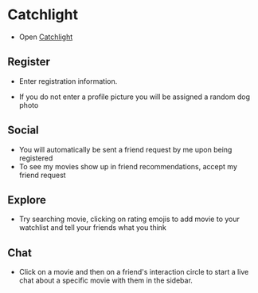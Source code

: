 <h1>Catchlight</h1>


- Open [Catchlight](https://catchlight-media.herokuapp.com/register)

<h2>Register</h2>

- Enter registration information.

- If you do not enter a profile picture you will be assigned a random dog photo

<h2>Social</h2>

- You will automatically be sent a friend request by me upon being registered
- To see my movies show up in friend recommendations, accept my friend request

<h2>Explore</h2>

- Try searching movie, clicking on rating emojis to add movie to your watchlist and tell your friends what you think

<h2>Chat</h2>

- Click on a movie and then on a friend's interaction circle to start a live chat about a specific movie with them in the sidebar.

